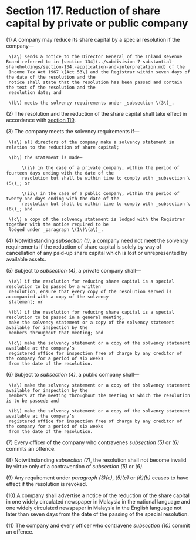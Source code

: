 # Section 117. Reduction of share capital by private or public company

\(1\) A company may reduce its share capital by a special resolution if the company—

     \(a\) sends a notice to the Director General of the Inland Revenue Board referred to in [section 134](../subdivision-7-substantial-shareholdings/section-134.-application-and-interpretation.md) of the  
     Income Tax Act 1967 \[Act 53\] and the Registrar within seven days of the date of the resolution and the  
     notice shall state that the resolution has been passed and contain the text of the resolution and the  
     resolution date; and

     \(b\) meets the solvency requirements under _subsection \(3\)_.

\(2\) The resolution and the reduction of the share capital shall take effect in accordance with [section 119](section-119.-position-at-end-of-period-for-objection-by-creditor.md).

\(3\) The company meets the solvency requirements if—

     \(a\) all directors of the company make a solvency statement in relation to the reduction of share capital;

     \(b\) the statement is made—

          \(i\) in the case of a private company, within the period of fourteen days ending with the date of the  
          resolution but shall be within time to comply with _subsection \(5\)_; or

          \(ii\) in the case of a public company, within the period of twenty-one days ending with the date of the  
          resolution but shall be within time to comply with _subsection \(6\)_; and

     \(c\) a copy of the solvency statement is lodged with the Registrar together with the notice required to be  
     lodged under _paragraph \(1\)\(a\)_.

\(4\) Notwithstanding _subsection \(1\)_, a company need not meet the solvency requirements if the reduction of share capital is solely by way of cancellation of any paid-up share capital which is lost or unrepresented by available assets.

\(5\) Subject to _subsection \(4\)_, a private company shall—

     \(a\) if the resolution for reducing share capital is a special resolution to be passed by a written  
     resolution, ensure that every copy of the resolution served is accompanied with a copy of the solvency  
     statement; or

     \(b\) if the resolution for reducing share capital is a special resolution to be passed in a general meeting,  
     make the solvency statement or a copy of the solvency statement available for inspection by the  
     members throughout that meeting; and

     \(c\) make the solvency statement or a copy of the solvency statement available at the company’s  
     registered office for inspection free of charge by any creditor of the company for a period of six weeks  
     from the date of the resolution.

\(6\) Subject to _subsection \(4\)_, a public company shall—

     \(a\) make the solvency statement or a copy of the solvency statement available for inspection by the  
     members at the meeting throughout the meeting at which the resolution is to be passed; and

     \(b\) make the solvency statement or a copy of the solvency statement available at the company’s  
     registered office for inspection free of charge by any creditor of the company for a period of six weeks  
     from the date of the resolution.

\(7\) Every officer of the company who contravenes _subsection \(5\)_ or _\(6\)_ commits an offence.

\(8\) Notwithstanding _subsection \(7\)_, the resolution shall not become invalid by virtue only of a contravention of _subsection \(5\)_ or _\(6\)_.

\(9\) Any requirement under _paragraph \(3\)\(c\)_, _\(5\)\(c\)_ or _\(6\)\(b\)_ ceases to have effect if the resolution is revoked.

\(10\) A company shall advertise a notice of the reduction of the share capital in one widely circulated newspaper in Malaysia in the national language and one widely circulated newspaper in Malaysia in the English language not later than seven days from the date of the passing of the special resolution.

\(11\) The company and every officer who contravene _subsection \(10\)_ commit an offence.


